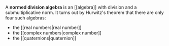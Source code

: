 A **normed division algebra** is an [[algebra]] with division and a submultiplicative norm. It turns out by Hurwitz's theorem that there are only four such algebras:

* the [[real numbers|real number]]
* the [[complex numbers|complex number]]
* the [[quaternions|quaternion]]